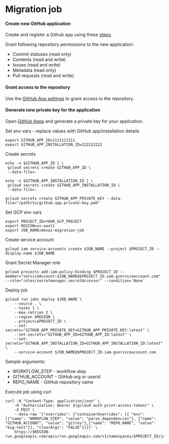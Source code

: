 # Migration job


#### Create new GitHub application
Create and register a Github app using these [steps](https://docs.github.com/en/apps/creating-github-apps/registering-a-github-app/registering-a-github-app).

Grant following repository permissions to the new application:

- Commit statuses (read only)
- Contents (read and write)
- Issues (read and write)
- Metadata (read only)
- Pull requests (read and write)

#### Grant access to the repository
Use the [GitHub  App settings](https://github.com/settings/installations) to grant access to the repository.

#### Generate new private key for the application

Open [GitHub Apps](https://github.com/settings/apps) and generate a private key for your application.



Set env vars - replace values with GitHub app/installation details
```
export GITHUB_APP_ID=1111111111
export GITHUB_APP_INSTALLATION_ID=222222222
```

Create secrets
```
echo -n $GITHUB_APP_ID | \
 gcloud secrets create GITHUB_APP_ID \
 --data-file=-

echo -n $GITHUB_APP_INSTALLATION_ID | \
 gcloud secrets create GITHUB_APP_INSTALLATION_ID \
 --data-file=-

gcloud secrets create GITHUB_APP_PRIVATE_KEY --data-file="/path/to/github.app.private-key.pem"
```

Set GCP env vars
```
export PROJECT_ID=YOUR_GCP_PROJECT
export REGION=us-east1
export JOB_NAME=devai-migration-job
```

Create service account
```
gcloud iam service-accounts create $JOB_NAME --project $PROJECT_ID --display-name $JOB_NAME
```

Grant Secret Manager role
```
gcloud projects add-iam-policy-binding $PROJECT_ID --member="serviceAccount:$JOB_NAME@$PROJECT_ID.iam.gserviceaccount.com" --role="roles/secretmanager.secretAccessor" --condition='None'
```

Deploy job
```
gcloud run jobs deploy $JOB_NAME \
    --source . \
    --tasks 1 \
    --max-retries 2 \
    --region $REGION \
    --project=$PROJECT_ID \
    --set-secrets="GITHUB_APP_PRIVATE_KEY=GITHUB_APP_PRIVATE_KEY:latest" \
    --set-secrets="GITHUB_APP_ID=GITHUB_APP_ID:latest" \
    --set-secrets="GITHUB_APP_INSTALLATION_ID=GITHUB_APP_INSTALLATION_ID:latest" \
    --service-account $JOB_NAME@$PROJECT_ID.iam.gserviceaccount.com
```

Sample arguments:
- WORKFLOW_STEP - workflow step
- GITHUB_ACCOUNT - GitHub org or userid
- REPO_NAME - GitHub repository name

Execute job using curl
```
curl -H "Content-Type: application/json" \
    -H "Authorization: Bearer $(gcloud auth print-access-token)" \
    -X POST \
    --data-raw '{"overrides": {"containerOverrides": [{ "env": [{"name": "WORKFLOW_STEP", "value": "parse_dependencies"}, {"name": "GITHUB_ACCOUNT", "value": "gitrey"},{"name": "REPO_NAME", "value": "mig-test"}], "clearArgs": "FALSE"}]}}' \
    https://$REGION-run.googleapis.com/apis/run.googleapis.com/v1/namespaces/$PROJECT_ID/jobs/$JOB_NAME:run
```
